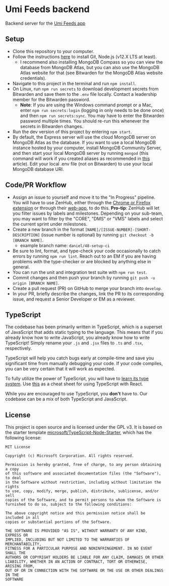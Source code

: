 # Umi Feeds backend

Backend server for the [Umi Feeds app](https://github.com/GTBitsOfGood/umi-feeds-app)

## Setup

- Clone this repository to your computer.
- Follow the instructions [here](https://www.notion.so/gtbitsofgood/Getting-Started-56106473076a47eaa8c863741becbf34) to install Git, Node.js (v12.X LTS at least).
  - I recommend also installing MongoDB Compass so you can view the database from MongoDB Atlas, but you can also use the MongoDB Atlas website for that (see Bitwarden for the MongoDB Atlas website credentials).
- Navigate to this project in the terminal and run `npm install`.
- On Linux, run `npm run secrets` to download development secrets from Bitwarden and save them to the `.env` file locally. Contact a leadership member for the Bitwarden password.
  - **Note**: If you are using the Windows command prompt or a Mac, enter `npm run secrets:login` (logging in only needs to be done once) and then `npm run secrets:sync`. You may have to enter the Bitwarden password multiple times. You should re-run this whenever the secrets in Bitwarden changes.
- Run the dev version of this project by entering `npm start`.
- By default, the Express server will use the cloud MongoDB server on MongoDB Atlas as the database. If you want to use a local MongoDB instance hosted by your computer, install MongoDB Community Server, and then start your local MongoDB server by running `mongod` (this command will work if you created aliases as recommended in [this](https://zellwk.com/blog/install-mongodb/) article). Edit your local .env file (not on Bitwarden) to use your local MongoDB database URI.

## Code/PR Workflow

- Assign an issue to yourself and move it to the "In Progress" pipeline. You will have to use ZenHub, either through the [Chrome or Firefox extension](https://www.zenhub.com/extension) or through their [web-app](https://app.zenhub.com/), to do this. **Pro-tip**: ZenHub will let you filter issues by labels and milestones. Depending on your sub-team, you may want to filter by the "CORE", "DMS" or "VMS" labels and select the current sprint under milestones.
- Create a new branch in the format `[NAME]/[ISSUE-NUMBER]-[SHORT-DESCRIPTION]` (issue number is optional) by running `git checkout -b [BRANCH NAME]`.
  - example branch name: `daniel/48-setup-ci`
- Be sure to lint, format, and type-check your code occasionally to catch errors by running `npm run lint`. Reach out to an EM if you are having problems with the type-checker or are blocked by anything else in general.
- You can run the unit and integration test suite with `npm run test`.
- Commit changes and then push your branch by running `git push -u origin [BRANCH NAME]`.
- Create a pull request (PR) on GitHub to merge your branch into `develop`.
- In your PR, briefly describe the changes, link the PR to its corresponding issue, and request a Senior Developer or EM as a reviewer.

## TypeScript

The codebase has been primarily written in TypeScript, which is a superset of JavaScript that adds static typing to the language. This means that if you already know how to write JavaScript, you already know how to write TypeScript! Simply rename your `.js` and `.jsx` files to `.ts` and `.tsx`, respectively.

TypeScript will help you catch bugs early at compile-time and save you significant time from manually debugging your code. If your code compiles, you can be very certain that it will work as expected.

To fully utilize the power of TypeScript, you will have to [learn its type system](https://learnxinyminutes.com/docs/typescript/). Use [this](https://github.com/typescript-cheatsheets/react-typescript-cheatsheet/blob/master/README.md#section-2-getting-started) as a cheat sheet for using TypeScript with React.

While you are encouraged to use TypeScript, you **don't** have to. Our codebase can be a mix of both TypeScript and JavaScript.

## License

This project is open source and is licensed under the GPL v3. It is based on the starter template [microsoft/TypeScript-Node-Starter](https://github.com/microsoft/TypeScript-Node-Starter/), which has the following license:

    MIT License

    Copyright (c) Microsoft Corporation. All rights reserved.

    Permission is hereby granted, free of charge, to any person obtaining a copy
    of this software and associated documentation files (the "Software"), to deal
    in the Software without restriction, including without limitation the rights
    to use, copy, modify, merge, publish, distribute, sublicense, and/or sell
    copies of the Software, and to permit persons to whom the Software is
    furnished to do so, subject to the following conditions:

    The above copyright notice and this permission notice shall be included in all
    copies or substantial portions of the Software.

    THE SOFTWARE IS PROVIDED "AS IS", WITHOUT WARRANTY OF ANY KIND, EXPRESS OR
    IMPLIED, INCLUDING BUT NOT LIMITED TO THE WARRANTIES OF MERCHANTABILITY,
    FITNESS FOR A PARTICULAR PURPOSE AND NONINFRINGEMENT. IN NO EVENT SHALL THE
    AUTHORS OR COPYRIGHT HOLDERS BE LIABLE FOR ANY CLAIM, DAMAGES OR OTHER
    LIABILITY, WHETHER IN AN ACTION OF CONTRACT, TORT OR OTHERWISE, ARISING FROM,
    OUT OF OR IN CONNECTION WITH THE SOFTWARE OR THE USE OR OTHER DEALINGS IN THE
    SOFTWARE
